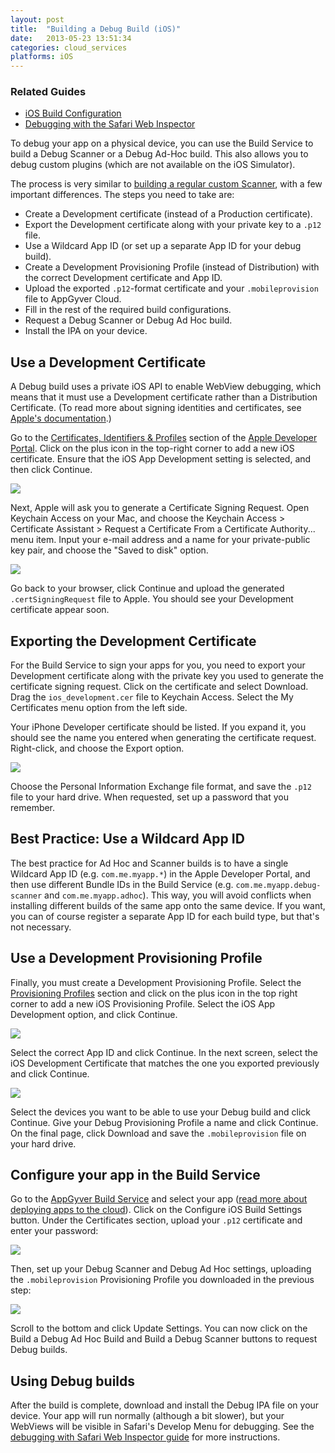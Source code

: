 ```yaml
---
layout: post
title:  "Building a Debug Build (iOS)"
date:   2013-05-23 13:51:34
categories: cloud_services
platforms: iOS
---
```


### Related Guides
* [iOS Build Configuration][ios-build-config-guide]
* [Debugging with the Safari Web Inspector][safari-web-inspector-guide]

To debug your app on a physical device, you can use the Build Service to build a Debug Scanner or a Debug Ad-Hoc build. This also allows you to debug custom plugins (which are not available on the iOS Simulator).

The process is very similar to [building a regular custom Scanner][ios-build-config-guide], with a few important differences. The steps you need to take are:

* Create a Development certificate (instead of a Production certificate).
* Export the Development certificate along with your private key to a `.p12` file.
* Use a Wildcard App ID (or set up a separate App ID for your debug build).
* Create a Development Provisioning Profile (instead of Distribution) with the correct Development certificate and App ID.
* Upload the exported `.p12`-format certificate and your `.mobileprovision` file to AppGyver Cloud.
* Fill in the rest of the required build configurations.
* Request a Debug Scanner or Debug Ad Hoc build.
* Install the IPA on your device.

## Use a Development Certificate

A Debug build uses a private iOS API to enable WebView debugging, which means that it must use a Development certificate rather than a Distribution Certificate. (To read more about signing identities and certificates, see [Apple's documentation](https://developer.apple.com/library/ios/documentation/IDEs/Conceptual/AppDistributionGuide/MaintainingCertificates/MaintainingCertificates.html).)

Go to the [Certificates, Identifiers & Profiles](https://developer.apple.com/account/ios/certificate/certificateList.action) section of the [Apple Developer Portal](http://developer.apple.com). Click on the plus icon in the top-right corner to add a new iOS certificate. Ensure that the iOS App Development setting is selected, and then click Continue.

<img src="/steroids/images/debug_scanner/add_certificate.png">

Next, Apple will ask you to generate a Certificate Signing Request. Open Keychain Access on your Mac, and choose the Keychain Access > Certificate Assistant > Request a Certificate From a Certificate Authority... menu item. Input your e-mail address and a name for your private-public key pair, and choose the "Saved to disk" option.

<img src="/steroids/images/debug_scanner/certificate_request.png">

Go back to your browser, click Continue and upload the generated `.certSigningRequest` file to Apple. You should see your Development certificate appear soon.

## Exporting the Development Certificate

For the Build Service to sign your apps for you, you need to export your Development certificate along with the private key you used to generate the certificate signing request. Click on the certificate and select Download. Drag the `ios_development.cer` file to Keychain Access. Select the My Certificates menu option from the left side.

Your iPhone Developer certificate should be listed. If you expand it, you should see the name you entered when generating the certificate request. Right-click, and choose the Export option.

<img src="/steroids/images/debug_scanner/export_certificate.png">

Choose the Personal Information Exchange file format, and save the `.p12` file to your hard drive. When requested, set up a password that you remember.

## Best Practice: Use a Wildcard App ID

The best practice for Ad Hoc and Scanner builds is to have a single Wildcard App ID (e.g. `com.me.myapp.*`) in the Apple Developer Portal, and then use different Bundle IDs in the Build Service (e.g. `com.me.myapp.debug-scanner` and `com.me.myapp.adhoc`). This way, you will avoid conflicts when installing different builds of the same app onto the same device. If you want, you can of course register a separate App ID for each build type, but that's not necessary.

## Use a Development Provisioning Profile

Finally, you must create a Development Provisioning Profile. Select the [Provisioning Profiles](https://developer.apple.com/account/ios/profile/profileList.action) section and click on the plus icon in the top right corner to add a new iOS Provisioning Profile. Select the iOS App Development option, and click Continue.

<img src="/steroids/images/debug_scanner/add_provisioning_profile.png">

Select the correct App ID and click Continue. In the next screen, select the iOS Development Certificate that matches the one you exported previously and click Continue.

<img src="/steroids/images/debug_scanner/select_certificate.png">

Select the devices you want to be able to use your Debug build and click Continue. Give your Debug Provisioning Profile a name and click Continue. On the final page, click Download and save the `.mobileprovision` file on your hard drive.

## Configure your app in the Build Service

Go to the [AppGyver Build Service](http://cloud.appgyver.com/applications) and select your app ([read more about deploying apps to the cloud][cloud-deploy-guide]). Click on the Configure iOS Build Settings button. Under the Certificates section, upload your `.p12` certificate and enter your password:

<img src="/steroids/images/debug_scanner/build_config_certificate.png">

Then, set up your Debug Scanner and Debug Ad Hoc settings, uploading the `.mobileprovision` Provisioning Profile you downloaded in the previous step:

<img src="/steroids/images/debug_scanner/build_config_mobileprovision.png">

Scroll to the bottom and click Update Settings. You can now click on the Build a Debug Ad Hoc Build and Build a Debug Scanner buttons to request Debug builds.

## Using Debug builds

After the build is complete, download and install the Debug IPA file on your device. Your app will run normally (although a bit slower), but your WebViews will be visible in Safari's Develop Menu for debugging. See the [debugging with Safari Web Inspector guide][safari-web-inspector-guide] for more instructions.

[safari-web-inspector-guide]: /steroids/guides/debugging/weinre/
[ios-build-config-guide]: /steroids/guides/cloud_services/ios-build-config/
[cloud-deploy-guide]: /steroids/guides/steroids_npm/cloud-deploy/
